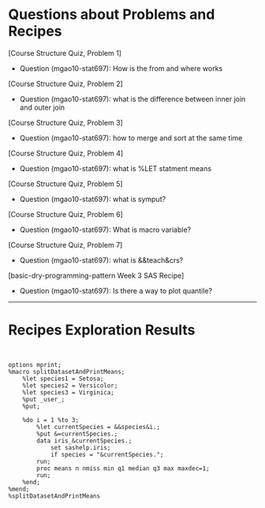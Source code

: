 
# Questions about Problems and Recipes



[Course Structure Quiz, Problem 1]
* Question (mgao10-stat697): How is the from and where works



[Course Structure Quiz, Problem 2]
* Question (mgao10-stat697): what is the difference between inner join and outer join



[Course Structure Quiz, Problem 3]
* Question (mgao10-stat697): how to merge and sort at the same time



[Course Structure Quiz, Problem 4]
* Question (mgao10-stat697): what is %LET statment means



[Course Structure Quiz, Problem 5]
* Question (mgao10-stat697): what is symput?



[Course Structure Quiz, Problem 6]
* Question (mgao10-stat697): What is macro variable?



[Course Structure Quiz, Problem 7]
* Question (mgao10-stat697): what is &&teach&crs?



[basic-dry-programming-pattern Week 3 SAS Recipe]
* Question (mgao10-stat697): Is there a way to plot quantile?

***



# Recipes Exploration Results



```


options mprint;
%macro splitDatasetAndPrintMeans;
    %let species1 = Setosa;
    %let species2 = Versicolor;
    %let species3 = Virginica;
    %put _user_;
    %put;

    %do i = 1 %to 3;
        %let currentSpecies = &&species&i.;
        %put &=currentSpecies.;
        data iris_&currentSpecies.;
            set sashelp.iris;
            if species = "&currentSpecies.";
        run;
        proc means n nmiss min q1 median q3 max maxdec=1;
        run;
    %end;
%mend;
%splitDatasetAndPrintMeans



```
